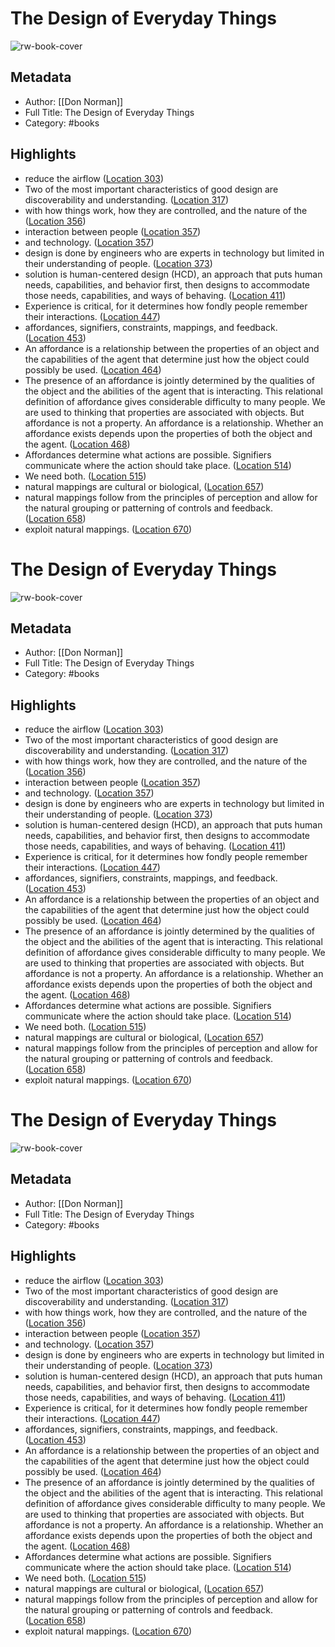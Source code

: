 # The Design of Everyday Things

![rw-book-cover](https://images-na.ssl-images-amazon.com/images/I/416Hql52NCL._SL200_.jpg)

## Metadata
- Author: [[Don Norman]]
- Full Title: The Design of Everyday Things
- Category: #books

## Highlights
- reduce the airflow ([Location 303](https://readwise.io/to_kindle?action=open&asin=B00E257T6C&location=303))
- Two of the most important characteristics of good design are discoverability and understanding. ([Location 317](https://readwise.io/to_kindle?action=open&asin=B00E257T6C&location=317))
- with how things work, how they are controlled, and the nature of the ([Location 356](https://readwise.io/to_kindle?action=open&asin=B00E257T6C&location=356))
- interaction between people ([Location 357](https://readwise.io/to_kindle?action=open&asin=B00E257T6C&location=357))
- and technology. ([Location 357](https://readwise.io/to_kindle?action=open&asin=B00E257T6C&location=357))
- design is done by engineers who are experts in technology but limited in their understanding of people. ([Location 373](https://readwise.io/to_kindle?action=open&asin=B00E257T6C&location=373))
- solution is human-centered design (HCD), an approach that puts human needs, capabilities, and behavior first, then designs to accommodate those needs, capabilities, and ways of behaving. ([Location 411](https://readwise.io/to_kindle?action=open&asin=B00E257T6C&location=411))
- Experience is critical, for it determines how fondly people remember their interactions. ([Location 447](https://readwise.io/to_kindle?action=open&asin=B00E257T6C&location=447))
- affordances, signifiers, constraints, mappings, and feedback. ([Location 453](https://readwise.io/to_kindle?action=open&asin=B00E257T6C&location=453))
- An affordance is a relationship between the properties of an object and the capabilities of the agent that determine just how the object could possibly be used. ([Location 464](https://readwise.io/to_kindle?action=open&asin=B00E257T6C&location=464))
- The presence of an affordance is jointly determined by the qualities of the object and the abilities of the agent that is interacting. This relational definition of affordance gives considerable difficulty to many people. We are used to thinking that properties are associated with objects. But affordance is not a property. An affordance is a relationship. Whether an affordance exists depends upon the properties of both the object and the agent. ([Location 468](https://readwise.io/to_kindle?action=open&asin=B00E257T6C&location=468))
- Affordances determine what actions are possible. Signifiers communicate where the action should take place. ([Location 514](https://readwise.io/to_kindle?action=open&asin=B00E257T6C&location=514))
- We need both. ([Location 515](https://readwise.io/to_kindle?action=open&asin=B00E257T6C&location=515))
- natural mappings are cultural or biological, ([Location 657](https://readwise.io/to_kindle?action=open&asin=B00E257T6C&location=657))
- natural mappings follow from the principles of perception and allow for the natural grouping or patterning of controls and feedback. ([Location 658](https://readwise.io/to_kindle?action=open&asin=B00E257T6C&location=658))
- exploit natural mappings. ([Location 670](https://readwise.io/to_kindle?action=open&asin=B00E257T6C&location=670))
# The Design of Everyday Things

![rw-book-cover](https://images-na.ssl-images-amazon.com/images/I/416Hql52NCL._SL200_.jpg)

## Metadata
- Author: [[Don Norman]]
- Full Title: The Design of Everyday Things
- Category: #books

## Highlights
- reduce the airflow ([Location 303](https://readwise.io/to_kindle?action=open&asin=B00E257T6C&location=303))
- Two of the most important characteristics of good design are discoverability and understanding. ([Location 317](https://readwise.io/to_kindle?action=open&asin=B00E257T6C&location=317))
- with how things work, how they are controlled, and the nature of the ([Location 356](https://readwise.io/to_kindle?action=open&asin=B00E257T6C&location=356))
- interaction between people ([Location 357](https://readwise.io/to_kindle?action=open&asin=B00E257T6C&location=357))
- and technology. ([Location 357](https://readwise.io/to_kindle?action=open&asin=B00E257T6C&location=357))
- design is done by engineers who are experts in technology but limited in their understanding of people. ([Location 373](https://readwise.io/to_kindle?action=open&asin=B00E257T6C&location=373))
- solution is human-centered design (HCD), an approach that puts human needs, capabilities, and behavior first, then designs to accommodate those needs, capabilities, and ways of behaving. ([Location 411](https://readwise.io/to_kindle?action=open&asin=B00E257T6C&location=411))
- Experience is critical, for it determines how fondly people remember their interactions. ([Location 447](https://readwise.io/to_kindle?action=open&asin=B00E257T6C&location=447))
- affordances, signifiers, constraints, mappings, and feedback. ([Location 453](https://readwise.io/to_kindle?action=open&asin=B00E257T6C&location=453))
- An affordance is a relationship between the properties of an object and the capabilities of the agent that determine just how the object could possibly be used. ([Location 464](https://readwise.io/to_kindle?action=open&asin=B00E257T6C&location=464))
- The presence of an affordance is jointly determined by the qualities of the object and the abilities of the agent that is interacting. This relational definition of affordance gives considerable difficulty to many people. We are used to thinking that properties are associated with objects. But affordance is not a property. An affordance is a relationship. Whether an affordance exists depends upon the properties of both the object and the agent. ([Location 468](https://readwise.io/to_kindle?action=open&asin=B00E257T6C&location=468))
- Affordances determine what actions are possible. Signifiers communicate where the action should take place. ([Location 514](https://readwise.io/to_kindle?action=open&asin=B00E257T6C&location=514))
- We need both. ([Location 515](https://readwise.io/to_kindle?action=open&asin=B00E257T6C&location=515))
- natural mappings are cultural or biological, ([Location 657](https://readwise.io/to_kindle?action=open&asin=B00E257T6C&location=657))
- natural mappings follow from the principles of perception and allow for the natural grouping or patterning of controls and feedback. ([Location 658](https://readwise.io/to_kindle?action=open&asin=B00E257T6C&location=658))
- exploit natural mappings. ([Location 670](https://readwise.io/to_kindle?action=open&asin=B00E257T6C&location=670))
# The Design of Everyday Things

![rw-book-cover](https://images-na.ssl-images-amazon.com/images/I/416Hql52NCL._SL200_.jpg)

## Metadata
- Author: [[Don Norman]]
- Full Title: The Design of Everyday Things
- Category: #books

## Highlights
- reduce the airflow ([Location 303](https://readwise.io/to_kindle?action=open&asin=B00E257T6C&location=303))
- Two of the most important characteristics of good design are discoverability and understanding. ([Location 317](https://readwise.io/to_kindle?action=open&asin=B00E257T6C&location=317))
- with how things work, how they are controlled, and the nature of the ([Location 356](https://readwise.io/to_kindle?action=open&asin=B00E257T6C&location=356))
- interaction between people ([Location 357](https://readwise.io/to_kindle?action=open&asin=B00E257T6C&location=357))
- and technology. ([Location 357](https://readwise.io/to_kindle?action=open&asin=B00E257T6C&location=357))
- design is done by engineers who are experts in technology but limited in their understanding of people. ([Location 373](https://readwise.io/to_kindle?action=open&asin=B00E257T6C&location=373))
- solution is human-centered design (HCD), an approach that puts human needs, capabilities, and behavior first, then designs to accommodate those needs, capabilities, and ways of behaving. ([Location 411](https://readwise.io/to_kindle?action=open&asin=B00E257T6C&location=411))
- Experience is critical, for it determines how fondly people remember their interactions. ([Location 447](https://readwise.io/to_kindle?action=open&asin=B00E257T6C&location=447))
- affordances, signifiers, constraints, mappings, and feedback. ([Location 453](https://readwise.io/to_kindle?action=open&asin=B00E257T6C&location=453))
- An affordance is a relationship between the properties of an object and the capabilities of the agent that determine just how the object could possibly be used. ([Location 464](https://readwise.io/to_kindle?action=open&asin=B00E257T6C&location=464))
- The presence of an affordance is jointly determined by the qualities of the object and the abilities of the agent that is interacting. This relational definition of affordance gives considerable difficulty to many people. We are used to thinking that properties are associated with objects. But affordance is not a property. An affordance is a relationship. Whether an affordance exists depends upon the properties of both the object and the agent. ([Location 468](https://readwise.io/to_kindle?action=open&asin=B00E257T6C&location=468))
- Affordances determine what actions are possible. Signifiers communicate where the action should take place. ([Location 514](https://readwise.io/to_kindle?action=open&asin=B00E257T6C&location=514))
- We need both. ([Location 515](https://readwise.io/to_kindle?action=open&asin=B00E257T6C&location=515))
- natural mappings are cultural or biological, ([Location 657](https://readwise.io/to_kindle?action=open&asin=B00E257T6C&location=657))
- natural mappings follow from the principles of perception and allow for the natural grouping or patterning of controls and feedback. ([Location 658](https://readwise.io/to_kindle?action=open&asin=B00E257T6C&location=658))
- exploit natural mappings. ([Location 670](https://readwise.io/to_kindle?action=open&asin=B00E257T6C&location=670))
